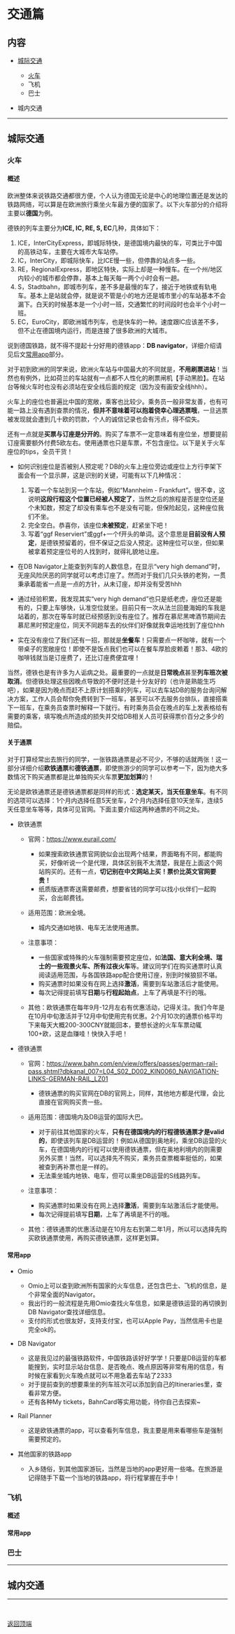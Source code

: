 # 交通篇

## 内容
- [城际交通](#城际交通)
    - [火车](#火车)
    - 飞机
    - 巴士

- 城内交通

---

## 城际交通

### 火车

#### 概述

欧洲整体来说铁路交通都很方便，个人认为德国无论是中心的地理位置还是发达的铁路网络，可以算是在欧洲旅行乘坐火车最方便的国家了。以下火车部分的介绍将主要以**德国**为例。

德铁的列车主要分为**ICE, IC, RE, S, EC**几种，具体如下：
1. ICE，InterCityExpress，即城际特快，是德国境内最快的车，可类比于中国的高铁动车，主要在大城市大车站停。
2. IC，InterCity，即城际快车，比ICE慢一些，但停靠的站点多一些。
3. RE，RegionalExpress，即地区特快，实际上却是一种慢车。在一个州/地区内较小的城市都会停靠，基本上每天每一两个小时会有一趟。
4. S，Stadtbahn，即城市列车，差不多是最慢的车了，接近于地铁或有轨电车。基本上是站就会停，就是说不管是小的地方还是城市里小的车站基本不会漏下。白天的时候基本是一个小时一班，交通繁忙的时间段时也会半个小时一班。
5. EC，EuroCity，即欧洲城市列车，也是快车的一种。速度跟IC应该差不多，但不止在德国境内运行，而是连接了很多欧洲的大城市。

说到德国铁路，就不得不提起十分好用的德铁app：**DB navigator**，详细介绍请见后文[常用app](#常用app)部分。

对于初到欧洲的同学来说，欧洲火车站与中国最大的不同就是，**不用刷票进站**！当然也有例外，比如荷兰的车站就有一点都不人性化的刷票闸机【手动黑脸】。在站台等候火车时也没有必须站在安全线后面的规定（因为没有画安全线hhh）。

火车上的座位也普遍比中国的宽敞，乘客也比较少。乘务员一般非常友善，也有可能一路上没有遇到查票的情况，**但并不意味着可以抱着侥幸心理逃票哦**，一旦逃票被发现就会遭到几十欧的罚款，个人的诚信记录也会有污点，得不偿失。

还有一点就是**买票与订座是分开的**。购买了车票不一定意味着有座位坐，想要提前订座需要额外付费5欧左右。使用通票也只是车票，不包含座位。以下是关于火车座位的tips，全员干货！
- 如何识别座位是否被别人预定呢？DB的火车上座位旁边或座位上方行李架下面会有一个显示屏，这是识别的关键，可能有以下几种情况：
    1. 写着一个车站到另一个车站，例如“Mannheim - Frankfurt”。很不幸，这说明**这段行程这个位置已经被人预定了**，当然之后的旅程是否是空位还是个未知数，预定了却没有乘车也不是没有可能，但保险起见，这种座位我们不坐。
    2. 完全空白。恭喜你，该座位**未被预定**，赶紧坐下吧！
    3. 写着“ggf Reserviert”或ggf+一个f开头的单词。这个意思是**目前没有人预定**，是德铁预留着的，但不保证之后没人预定。这种座位可以坐，但如果被拿着预定座位号的人找到时，就得礼貌地让座。

- 在DB Navigator上能查到列车的人数信息，在显示“very high demand”时，无座风险厌恶的同学就可以考虑订座了。然而对于我们几只头铁的老狗，一贯秉承着能省一点是一点的方针，从未订座，却并没有受苦hhh 

- 通过经验积累，我发现其实“very high demand”也只是纸老虎，座位还是能有的，只要上车够快，认准空位就坐。目前只有一次从法兰回曼海姆的车我是站着的，那次在等车时就已经预感到没有座位了。推荐在慕尼黑啤酒节期间去慕尼黑时预定座位，同天不同趟车去的伙伴们好像就我幸运地找到了座位hhh

- 实在没有座位了我们还有一招，那就是**坐餐车**！只需要点一杯咖啡，就有一个带桌子的宽敞座位！即使不是饭点我们也可以在餐车厚脸皮赖着！那3、4欧的咖啡钱就当是订座费了，还比订座费便宜哩！

当然，德铁也是有许多为人诟病之处。最重要的一点就是**日常晚点**甚至**列车班次被取消**。但德铁处理这些因晚点导致的不便时还是十分友好的（也许是熟能生巧吧），如果是因为晚点而赶不上原计划搭乘的列车，可以去车站DB的服务台询问解决方案，工作人员会帮你免费转到下一班车，甚至可以不去服务台排队，直接搭乘下一班车，在乘务员查票时解释一下就行。有时乘务员会在晚点的车上发表格给有需要的乘客，填写晚点所造成的损失并交给DB相关人员可获得票价百分之多少的赔偿。

#### 关于通票

对于打算经常出去旅行的同学，一张铁路通票是必不可少，不够的话就两张！这一部分详细介绍**欧铁通票**和**德铁通票**，即使旅游少的同学可以参考一下，因为绝大多数情况下购买通票都是比单独购买火车票**更加划算**的！

无论是欧铁通票还是德铁通票都是同样的形式：**选定某天，当天任意坐车**。有不同的选项可以选择：1个月内选择任意5天坐车，2个月内选择任意10天坐车，连续5天任意坐车等等，具体可见官网。下面主要介绍这两种通票的不同之处。

- 欧铁通票

    - 官网：https://www.eurail.com/
        - 如果搜索欧铁通票官网貌似会出现两个结果，界面略有不同，都能购买，好像听说一个是代理，具体区别我不太清楚，我是在上面这个网站购买的。还有一点，**切记别在中文网站上买！票价比英文官网要贵！**
        - 纸质版通票寄送需要邮费，想要省钱的同学可以找小伙伴们一起购买，合出邮费钱。

    - 适用范围：欧洲全境。
        - 城内交通如地铁、电车无法使用通票。

    - 注意事项：
        - 一些国家或特殊的火车强制需要预定座位，如**法国、意大利全境、瑞士的一些观景火车、所有过夜火车**等。建议同学们在购买通票时认真阅读适用范围，与各国铁路app配合使用订座，别到时候狼狈不堪。
        - 购买通票时如果没有在网上选择**激活**，需要到车站激活后才能使用。
        - 每次记得提前填写**日期**与**行程起始点**，上车了再填是不行的哦。

    - 其他：欧铁通票在每年9月-12月左右有优惠活动，记得关注。我们今年是在10月中旬激活并于12月中旬使用完有优惠。2个月10次的通票价格平均下来每天大概200-300CNY就能回本，要想长途的火车车票动辄100+欧，这是血赚哇！快快入手吧！

- 德铁通票

    - 官网：https://www.bahn.com/en/view/offers/passes/german-rail-pass.shtml?dbkanal_007=L04_S02_D002_KIN0060_NAVIGATION-LINKS-GERMAN-RAIL_LZ01
        - 德铁通票的购买官网在DB的官网上，同样，其他地方都是代理，会比直接在官网购买贵一些。
    
    - 适用范围：德国境内及DB运营的国际大巴。
        - 对于前往其他国家的火车，**只有在德国境内的行程德铁通票才是valid的**，即使该列车是DB运营的！例如从德国到奥地利，乘坐DB运营的火车，在德国境内的行程可以使用德铁通票，但在奥地利境内的则需要另外买票！当然，可以选择先不购买，乘务员查票概率挺低的，如果被查到再补票也是一样的。
        - 无法乘坐城内地铁、电车，但可以乘坐DB运营的S线路列车。

    - 注意事项：
        - 购买通票时如果没有在网上选择**激活**，需要到车站激活后才能使用。
        - 每次记得提前填写**日期**，上车了再填是不行的哦。

    - 其他：德铁通票的优惠活动是在10月左右到第二年1月，所以可以选择先购买欧铁通票使用，再购买德铁通票，这样更划算。

#### 常用app

- Omio

    - Omio上可以查到欧洲所有国家的火车信息，还包含巴士、飞机的信息，是个非常全面的Navigator。
    - 我出行的一般流程是先用Omio查找火车信息，如果是德铁运营的再切换到DB Navigator查找详细信息。
    - 支付的形式也很友好，支持支付宝，也可以Apple Pay，当然信用卡也是完全ok的。

- DB Navigator

    - 这是我见过的最强铁路软件，中国铁路该好好学学！只要是DB运营的车都能搜到，实时显示站台信息、是否晚点、晚点原因等非常有用的信息，有时候在家看到火车晚点就可以不用急着去车站了2333
    - 对于提前查到的想要乘坐的列车班次可以添加到自己的Itineraries里，查看非常方便。
    - 还有各种My tickets，BahnCard等实用功能，待你自己去探索~

- Rail Planner

    - 这是欧铁通票的app，可以查看列车信息，我主要是用来看哪些车是强制需要预定的。

- 其他国家的铁路app

    - 入乡随俗，到其他国家游玩，当然是当地的app更好用一些咯。在旅游是记得随手下载一个当地的铁路app，将行程掌握在手中！

### 飞机

#### 概述

#### 常用app

### 巴士

---

## 城内交通




---

&nbsp;

[返回顶端](#交通篇)